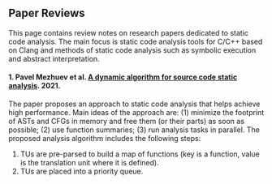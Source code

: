 Paper Reviews
---

This page contains review notes on research papers dedicated to static code analysis.
The main focus is static code analysis tools for C/C++ based on Clang and methods of static code analysis
such as symbolic execution and abstract interpretation.

#### 1. Pavel Mezhuev et al. [A dynamic algorithm for source code static analysis](https://ieeexplore.ieee.org/document/9693752). 2021.

The paper proposes an approach to static code analysis that helps achieve high performance.
Main ideas of the approach are:
(1) minimize the footprint of ASTs and CFGs in memory and free them (or their parts) as soon as possible;
(2) use function summaries;
(3) run analysis tasks in parallel.
The proposed analysis algorithm includes the following steps:
1. TUs are pre-parsed to build a map of functions (key is a function, value is the translation unit where it is defined).
2. TUs are placed into a priority queue.
